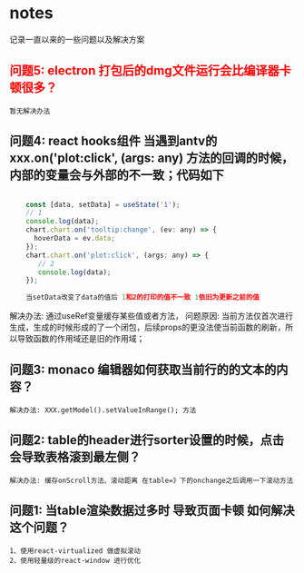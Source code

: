 # notes
记录一直以来的一些问题以及解决方案

## <font color="red">问题5: electron 打包后的dmg文件运行会比编译器卡顿很多？</font>
    暂无解决办法

## 问题4: react hooks组件 当遇到antv的 xxx.on('plot:click', (args: any) 方法的回调的时候，内部的变量会与外部的不一致；代码如下
   ```javascript
   
       const [data, setData] = useState('1');
       // 1 
       console.log(data);
       chart.chart.on('tooltip:change', (ev: any) => {
         hoverData = ev.data;
       });
       chart.chart.on('plot:click', (args: any) => {
          // 2
          console.log(data);
       });
       
       当setData改变了data的值后 1和2的打印的值不一致 1依旧为更新之前的值
   ```
   解决办法: 通过useRef变量缓存某些值或者方法，
   问题原因: 当前方法仅首次进行生成，生成的时候形成的了一个闭包，后续props的更没法使当前函数的刷新，所以导致函数的作用域还是旧的作用域；

## 问题3: monaco 编辑器如何获取当前行的的文本的内容？
    解决办法: XXX.getModel().setValueInRange(); 方法

## 问题2: table的header进行sorter设置的时候，点击会导致表格滚到最左侧？
    解决办法: 缓存onScroll方法、滚动距离 在table=》下的onchange之后调用一下滚动方法

## 问题1: 当table渲染数据过多时 导致页面卡顿 如何解决这个问题？
    1、使用react-virtualized 做虚拟滚动
    2、使用轻量级的react-window 进行优化
